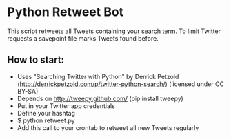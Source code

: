 Python Retweet Bot
==================

This script retweets all Tweets containing your search term. To limit Twitter requests a savepoint file marks Tweets found before.

How to start:
-------------
* Uses "Searching Twitter with Python" by Derrick Petzold (http://derrickpetzold.com/p/twitter-python-search/) (licensed under CC BY-SA)
* Depends on http://tweepy.github.com/ (pip install tweepy)
* Put in your Twitter app credentials
* Define your hashtag
* $ python retweet.py
* Add this call to your crontab to retweet all new Tweets regularly
